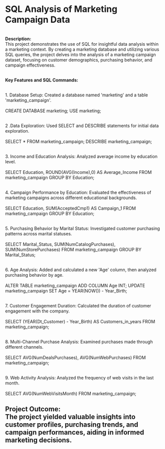 # SQL Analysis of Marketing Campaign Data

<br><b>Description:</b><br>
This project demonstrates the use of SQL for insightful data analysis within a marketing context. By creating a marketing database and utilizing various SQL queries, the project delves into the analysis of a marketing campaign dataset, focusing on customer demographics, purchasing behavior, and campaign effectiveness.

<br><b>Key Features and SQL Commands:</b><br>

<br>1. Database Setup: Created a database named 'marketing' and a table 'marketing_campaign'.<br>
<br>CREATE DATABASE marketing; USE marketing;<br>

<br>2 .Data Exploration: Used SELECT and DESCRIBE statements for initial data exploration.<br>
<br>SELECT * FROM marketing_campaign; DESCRIBE marketing_campaign;<br>

<br>3. Income and Education Analysis: Analyzed average income by education level.<br>
<br>SELECT Education, ROUND(AVG(Income),0) AS Average_Income FROM marketing_campaign GROUP BY Education;<br>

<br>4. Campaign Performance by Education: Evaluated the effectiveness of marketing campaigns across different educational backgrounds.<br>
<br>SELECT Education, SUM(AcceptedCmp1) AS Campaign_1 FROM marketing_campaign GROUP BY Education;<br>

<br>5. Purchasing Behavior by Marital Status: Investigated customer purchasing patterns across marital statuses.<br>
<br>SELECT Marital_Status, SUM(NumCatalogPurchases), SUM(NumStorePurchases) FROM marketing_campaign GROUP BY Marital_Status;<br>

<br>6. Age Analysis: Added and calculated a new 'Age' column, then analyzed purchasing behavior by age.<br>
<br>ALTER TABLE marketing_campaign ADD COLUMN Age INT; UPDATE marketing_campaign SET Age = YEAR(NOW()) - Year_Birth;<br>

<br>7. Customer Engagement Duration: Calculated the duration of customer engagement with the company.<br>
<br>SELECT (YEAR(Dt_Customer) - Year_Birth) AS Customers_in_years FROM marketing_campaign;<br>

<br>8. Multi-Channel Purchase Analysis: Examined purchases made through different channels.<br>
<br>SELECT AVG(NumDealsPurchases), AVG(NumWebPurchases) FROM marketing_campaign;<br>

<br>9. Web Activity Analysis: Analyzed the frequency of web visits in the last month.<br>
<br>SELECT AVG(NumWebVisitsMonth) FROM marketing_campaign;<br>

## <b>Project Outcome:</b><br> The project yielded valuable insights into customer profiles, purchasing trends, and campaign performances, aiding in informed marketing decisions.<br>

